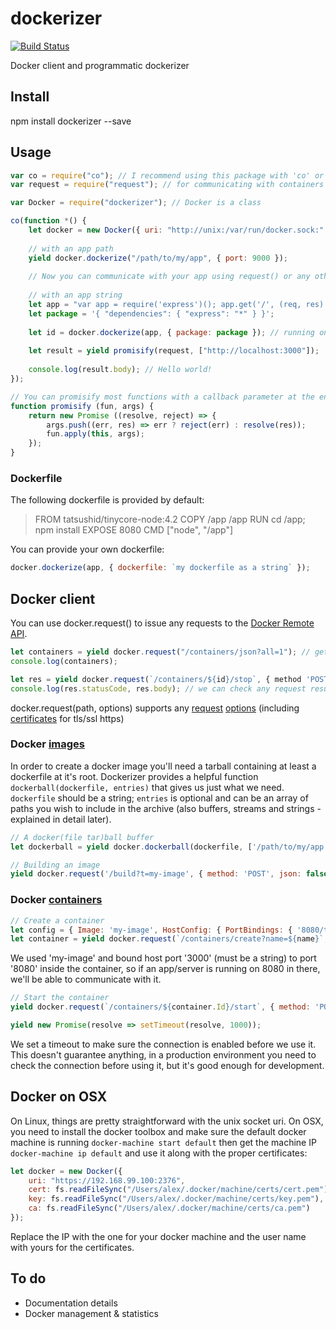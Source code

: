 # dockerizer

[![Build Status](https://travis-ci.org/kesarion/dockerizer.svg?branch=master)](https://travis-ci.org/kesarion/dockerizer)

Docker client and programmatic dockerizer

## Install

npm install dockerizer --save

## Usage

```javascript
var co = require("co"); // I recommend using this package with 'co' or async+await from ES7
var request = require("request"); // for communicating with containers

var Docker = require("dockerizer"); // Docker is a class

co(function *() {
    let docker = new Docker({ uri: "http://unix:/var/run/docker.sock:" }); // the default unix socket uri for docker on linux
    
    // with an app path
    yield docker.dockerize("/path/to/my/app", { port: 9000 });
    
    // Now you can communicate with your app using request() or any other means on http://localhost:9000
    
    // with an app string
    let app = "var app = require('express')(); app.get('/', (req, res) => res.send('Hello world!')); app.listen(8080);";
    let package = '{ "dependencies": { "express": "*" } }';
    
    let id = docker.dockerize(app, { package: package }); // running on port 3000 by default
    
    let result = yield promisify(request, ["http://localhost:3000"]);
    
    console.log(result.body); // Hello world!
});

// You can promisify most functions with a callback parameter at the end
function promisify (fun, args) {
    return new Promise ((resolve, reject) => {
        args.push((err, res) => err ? reject(err) : resolve(res));
        fun.apply(this, args);
    });
}
```

### Dockerfile

The following dockerfile is provided by default:

> FROM tatsushid/tinycore-node:4.2
> COPY /app /app
> RUN cd /app; npm install
> EXPOSE  8080
> CMD ["node", "/app"]

You can provide your own dockerfile:
```javascript
docker.dockerize(app, { dockerfile: `my dockerfile as a string` });
```

## Docker client

You can use docker.request() to issue any requests to the [Docker Remote API](https://docs.docker.com/engine/reference/api/docker_remote_api_v1.21).
```javascript
let containers = yield docker.request("/containers/json?all=1"); // get all (running and stopped) containers; returns the body by default (the containers array here); GET by default
console.log(containers);

let res = yield docker.request(`/containers/${id}/stop`, { method 'POST', result: true }); // you have to specify non-GET methods; here we're requesting the full result instead the body
console.log(res.statusCode, res.body); // we can check any request result properties now
```

docker.request(path, options) supports any [request](https://github.com/request/request) [options](https://github.com/request/request#requestoptions-callback) (including [certificates](https://github.com/request/request#tlsssl-protocol) for tls/ssl https)

###  Docker [images](https://docs.docker.com/engine/reference/api/docker_remote_api_v1.21/#2-2-images)

In order to create a docker image you'll need a tarball containing at least a dockerfile at it's root. Dockerizer provides a helpful function `dockerball(dockerfile, entries)` that gives us just what we need. `dockerfile` should be a string; `entries` is optional and can be an array of paths you wish to include in the archive (also buffers, streams and strings - explained in detail later).

```javascript
// A docker(file tar)ball buffer
let dockerball = yield docker.dockerball(dockerfile, ['/path/to/my/app']);

// Building an image
yield docker.request('/build?t=my-image', { method: 'POST', json: false, headers: { "Content-type": "application/tar" }, body: dockerball }); // since json is true by default (for docker.request), we need to specify it as false here
```

### Docker [containers](https://docs.docker.com/engine/reference/api/docker_remote_api_v1.21/#2-1-containers)

```javascript
// Create a container
let config = { Image: 'my-image', HostConfig: { PortBindings: { '8080/tcp': [{ HostPort: '3000' }]}}};
let container = yield docker.request(`/containers/create?name=${name}`, { method: 'POST', body: config });
```
We used 'my-image' and bound host port '3000' (must be a string) to port '8080' inside the container, so if an app/server is running on 8080 in there, we'll be able to communicate with it.

```javascript
// Start the container
yield docker.request(`/containers/${container.Id}/start`, { method: 'POST' });

yield new Promise(resolve => setTimeout(resolve, 1000));
```
We set a timeout to make sure the connection is enabled before we use it. This doesn't guarantee anything, in a production environment you need to check the connection before using it, but it's good enough for development.

## Docker on OSX

On Linux, things are pretty straightforward with the unix socket uri. On OSX, you need to install the docker toolbox and make sure the default docker machine is running `docker-machine start default` then get the machine IP `docker-machine ip default` and use it along with the proper certificates:

```javascript
let docker = new Docker({
    uri: "https://192.168.99.100:2376",
    cert: fs.readFileSync("/Users/alex/.docker/machine/certs/cert.pem"),
    key: fs.readFileSync("/Users/alex/.docker/machine/certs/key.pem"),
    ca: fs.readFileSync("/Users/alex/.docker/machine/certs/ca.pem")
});
```
Replace the IP with the one for your docker machine and the user name with yours for the certificates.




## To do

- Documentation details
- Docker management & statistics